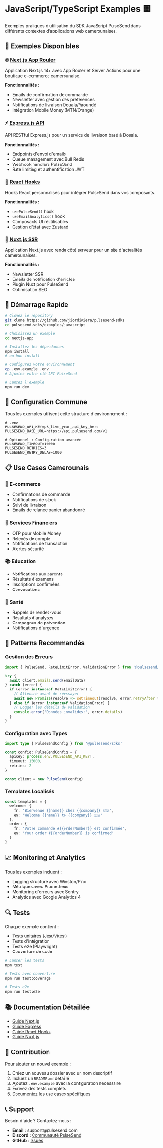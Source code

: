 # JavaScript/TypeScript Examples 🟨

Exemples pratiques d'utilisation du SDK JavaScript PulseSend dans différents contextes d'applications web camerounaises.

## 📂 Exemples Disponibles

### 🔥 [Next.js App Router](./nextjs-app/)
Application Next.js 14+ avec App Router et Server Actions pour une boutique e-commerce camerounaise.

**Fonctionnalités :**
- Emails de confirmation de commande
- Newsletter avec gestion des préférences
- Notifications de livraison Douala/Yaoundé
- Intégration Mobile Money (MTN/Orange)

### ⚡ [Express.js API](./express-api/)
API RESTful Express.js pour un service de livraison basé à Douala.

**Fonctionnalités :**
- Endpoints d'envoi d'emails
- Queue management avec Bull Redis
- Webhook handlers PulseSend
- Rate limiting et authentification JWT

### 🎣 [React Hooks](./react-hooks/)
Hooks React personnalisés pour intégrer PulseSend dans vos composants.

**Fonctionnalités :**
- `usePulseSend()` hook
- `useEmailAnalytics()` hook  
- Composants UI réutilisables
- Gestion d'état avec Zustand

### 🌊 [Nuxt.js SSR](./nuxt-ssr/)
Application Nuxt.js avec rendu côté serveur pour un site d'actualités camerounaises.

**Fonctionnalités :**
- Newsletter SSR
- Emails de notification d'articles
- Plugin Nuxt pour PulseSend
- Optimisation SEO

## 🚀 Démarrage Rapide

```bash
# Clonez le repository
git clone https://github.com/jiordiviera/pulsesend-sdks
cd pulsesend-sdks/examples/javascript

# Choisissez un exemple
cd nextjs-app

# Installez les dépendances
npm install
# ou bun install

# Configurez votre environnement
cp .env.example .env
# Ajoutez votre clé API PulseSend

# Lancez l'exemple
npm run dev
```

## 🔧 Configuration Commune

Tous les exemples utilisent cette structure d'environnement :

```env
# .env
PULSESEND_API_KEY=pk_live_your_api_key_here
PULSESEND_BASE_URL=https://api.pulsesend.com/v1

# Optionnel : Configuration avancée
PULSESEND_TIMEOUT=10000
PULSESEND_RETRIES=3
PULSESEND_RETRY_DELAY=1000
```

## 📋 Use Cases Camerounais

### 🛒 E-commerce
- Confirmations de commande
- Notifications de stock
- Suivi de livraison
- Emails de relance panier abandonné

### 🏦 Services Financiers
- OTP pour Mobile Money
- Relevés de compte
- Notifications de transaction
- Alertes sécurité

### 📚 Education
- Notifications aux parents
- Résultats d'examens
- Inscriptions confirmées
- Convocations

### 🏥 Santé
- Rappels de rendez-vous
- Résultats d'analyses
- Campagnes de prévention
- Notifications d'urgence

## 🎯 Patterns Recommandés

### Gestion des Erreurs
```typescript
import { PulseSend, RateLimitError, ValidationError } from '@pulsesend/sdks'

try {
  await client.emails.send(emailData)
} catch (error) {
  if (error instanceof RateLimitError) {
    // Attendre avant de réessayer
    await new Promise(resolve => setTimeout(resolve, error.retryAfter * 1000))
  } else if (error instanceof ValidationError) {
    // Logger les détails de validation
    console.error('Données invalides:', error.details)
  }
}
```

### Configuration avec Types
```typescript
import type { PulseSendConfig } from '@pulsesend/sdks'

const config: PulseSendConfig = {
  apiKey: process.env.PULSESEND_API_KEY!,
  timeout: 15000,
  retries: 2
}

const client = new PulseSend(config)
```

### Templates Localisés
```typescript
const templates = {
  welcome: {
    fr: 'Bienvenue {{name}} chez {{company}} 🇨🇲',
    en: 'Welcome {{name}} to {{company}} 🇨🇲'
  },
  order: {
    fr: 'Votre commande #{{orderNumber}} est confirmée',
    en: 'Your order #{{orderNumber}} is confirmed'
  }
}
```

## 📈 Monitoring et Analytics

Tous les exemples incluent :
- Logging structuré avec Winston/Pino
- Métriques avec Prometheus
- Monitoring d'erreurs avec Sentry
- Analytics avec Google Analytics 4

## 🔍 Tests

Chaque exemple contient :
- Tests unitaires (Jest/Vitest)
- Tests d'intégration
- Tests e2e (Playwright)
- Couverture de code

```bash
# Lancer les tests
npm test

# Tests avec couverture
npm run test:coverage

# Tests e2e
npm run test:e2e
```

## 📚 Documentation Détaillée

- [Guide Next.js](./nextjs-app/README.md)
- [Guide Express](./express-api/README.md)
- [Guide React Hooks](./react-hooks/README.md)
- [Guide Nuxt.js](./nuxt-ssr/README.md)

## 🤝 Contribution

Pour ajouter un nouvel exemple :

1. Créez un nouveau dossier avec un nom descriptif
2. Incluez un `README.md` détaillé
3. Ajoutez `.env.example` avec la configuration nécessaire
4. Écrivez des tests complets
5. Documentez les use cases spécifiques

## 📞 Support

Besoin d'aide ? Contactez-nous :
- **Email** : support@pulsesend.com
- **Discord** : [Communauté PulseSend](https://discord.gg/pulsesend)
- **GitHub** : [Issues](https://github.com/jiordiviera/pulsesend-sdks/issues)